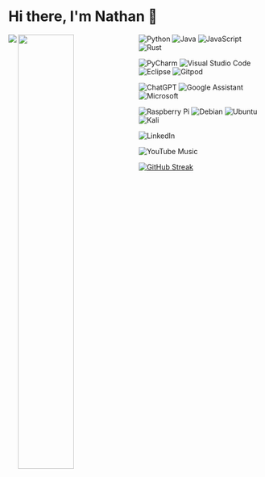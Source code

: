 # Hi there, I'm Nathan 🤙

<img align="left" src="https://github-readme-stats.vercel.app/api?username=nathanMcL&show_icons=true&theme=radical" />

<img align="left" width="47%" src="https://github-readme-stats.vercel.app/api/top-langs/?username=nathanMcL&layout=compact" />

![Python](https://img.shields.io/badge/python-3670A0?style=for-the-badge&logo=python&logoColor=ffdd54)
![Java](https://img.shields.io/badge/java-%23ED8B00.svg?style=for-the-badge&logo=openjdk&logoColor=white)
![JavaScript](https://img.shields.io/badge/javascript-%23323330.svg?style=for-the-badge&logo=javascript&logoColor=%23F7DF1E)
![Rust](https://img.shields.io/badge/rust-%23000000.svg?style=for-the-badge&logo=rust&logoColor=white)

![PyCharm](https://img.shields.io/badge/pycharm-143?style=for-the-badge&logo=pycharm&logoColor=black&color=black&labelColor=green)
![Visual Studio Code](https://img.shields.io/badge/Visual%20Studio%20Code-0078d7.svg?style=for-the-badge&logo=visual-studio-code&logoColor=white)
![Eclipse](https://img.shields.io/badge/Eclipse-FE7A16.svg?style=for-the-badge&logo=Eclipse&logoColor=white)
![Gitpod](https://img.shields.io/badge/gitpod-f06611.svg?style=for-the-badge&logo=gitpod&logoColor=white)

![ChatGPT](https://img.shields.io/badge/chatGPT-74aa9c?style=for-the-badge&logo=openai&logoColor=white)
![Google Assistant](https://img.shields.io/badge/google%20assistant-4285F4?style=for-the-badge&logo=google%20assistant&logoColor=white)
![Microsoft](https://img.shields.io/badge/Microsoft-0078D4?style=for-the-badge&logo=microsoft&logoColor=white)

![Raspberry Pi](https://img.shields.io/badge/-RaspberryPi-C51A4A?style=for-the-badge&logo=Raspberry-Pi)
![Debian](https://img.shields.io/badge/Debian-D70A53?style=for-the-badge&logo=debian&logoColor=white)
![Ubuntu](https://img.shields.io/badge/Ubuntu-E95420?style=for-the-badge&logo=ubuntu&logoColor=white)
![Kali](https://img.shields.io/badge/Kali-268BEE?style=for-the-badge&logo=kalilinux&logoColor=white)


![LinkedIn](https://img.shields.io/badge/linkedin-%230077B5.svg?style=for-the-badge&logo=linkedin&logoColor=white)

![YouTube Music](https://img.shields.io/badge/YouTube_Music-FF0000?style=for-the-badge&logo=youtube-music&logoColor=white)

[![GitHub Streak](https://streak-stats.demolab.com/?user=nathanMcL)](https://git.io/streak-stats)
<!---
nathanMcL/nathanMcL is a ✨ special ✨ repository because its `README.md` (this file) appears on your GitHub profile.
You can click the Preview link to take a look at your changes.

--->

